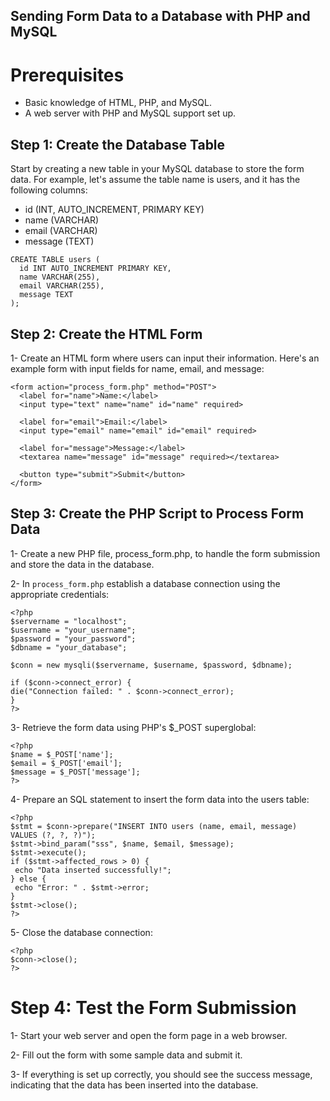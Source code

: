 
## Sending Form Data to a Database with PHP and MySQL

#  Prerequisites
-  Basic knowledge of HTML, PHP, and MySQL.
 - A web server with PHP and MySQL support set up.


## Step 1: Create the Database Table


 Start by creating a new table in your MySQL database to store the form data.
 For example, let's assume the table name is users, and it has the following columns:


- id (INT, AUTO_INCREMENT, PRIMARY KEY)
- name (VARCHAR)
- email (VARCHAR)
- message (TEXT)
```
CREATE TABLE users (
  id INT AUTO_INCREMENT PRIMARY KEY,
  name VARCHAR(255),
  email VARCHAR(255),
  message TEXT
); 
```
## Step 2: Create the HTML Form
1-  Create an HTML form where users can input their information. Here's an example form with input fields for name, email, and message:

```
<form action="process_form.php" method="POST">
  <label for="name">Name:</label>
  <input type="text" name="name" id="name" required>

  <label for="email">Email:</label>
  <input type="email" name="email" id="email" required>

  <label for="message">Message:</label>
  <textarea name="message" id="message" required></textarea>

  <button type="submit">Submit</button>
</form>
```
##  Step 3: Create the PHP Script to Process Form Data
1- Create a new PHP file, process_form.php, to handle the form submission and store the data in the database.


2- In 
`process_form.php`  establish a database connection using the appropriate credentials:

  ```
<?php
$servername = "localhost";
$username = "your_username";
$password = "your_password";
$dbname = "your_database";

$conn = new mysqli($servername, $username, $password, $dbname);

if ($conn->connect_error) {
  die("Connection failed: " . $conn->connect_error);
}
?>
 ```
3-  Retrieve the form data using PHP's $_POST superglobal:
 ```
<?php
$name = $_POST['name'];
$email = $_POST['email'];
$message = $_POST['message'];
?> 
```
4- Prepare an SQL statement to insert the form data into the users table:

 ```
 <?php
$stmt = $conn->prepare("INSERT INTO users (name, email, message) VALUES (?, ?, ?)");
$stmt->bind_param("sss", $name, $email, $message);
$stmt->execute();
if ($stmt->affected_rows > 0) {
  echo "Data inserted successfully!";
} else {
  echo "Error: " . $stmt->error;
}
$stmt->close();
?>
  ```

5- Close the database connection:
 ```
 <?php
$conn->close();
?>

  ```


  # Step 4: Test the Form Submission

  1- Start your web server and open the form page in a web browser.

  2- Fill out the form with some sample data and submit it.

  3- If everything is set up correctly, you should see the success message, indicating  that 
the data has been inserted into the database.

